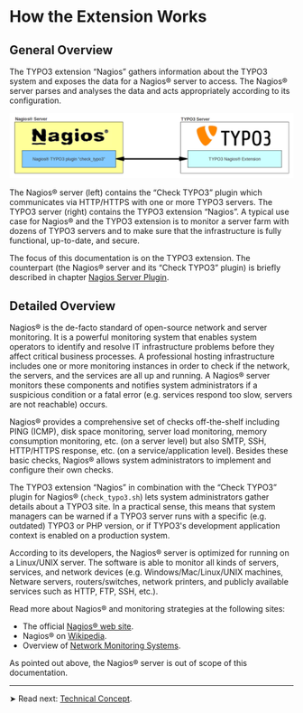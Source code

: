 # How the Extension Works

## General Overview

The TYPO3 extension “Nagios” gathers information about the TYPO3 system and exposes the data for a Nagios® server to access. The Nagios® server parses and analyses the data and acts appropriately according to its configuration.
<!-- Both parts (the Nagios® server and the TYPO3 extension) build a system that enables system administrators to monitor a large number of TYPO3 instances and to notify administrators about a suspicious condition of one or more TYPO3 instances. -->

![](../../Images/illustration01.png)

The Nagios® server (left) contains the “Check TYPO3” plugin which communicates via HTTP/HTTPS with one or more TYPO3 servers. The TYPO3 server (right) contains the TYPO3 extension “Nagios”. A typical use case for Nagios® and the TYPO3 extension is to monitor a server farm with dozens of TYPO3 servers and to make sure that the infrastructure is fully functional, up-to-date, and secure.

The focus of this documentation is on the TYPO3 extension. The counterpart (the Nagios® server and its “Check TYPO3” plugin) is briefly described in chapter [Nagios Server Plugin](../../InstallationAndSetup/NagiosServerPlugin/Index.md).


## Detailed Overview

Nagios® is the de-facto standard of open-source network and server monitoring. It is a powerful monitoring system that enables system operators to identify and resolve IT infrastructure problems before they affect critical business processes. A professional hosting infrastructure includes one or more monitoring instances in order to check if the network, the servers, and the services are all up and running. A Nagios® server monitors these components and notifies system administrators if a suspicious condition or a fatal error (e.g. services respond too slow, servers are not reachable) occurs.

Nagios® provides a comprehensive set of checks off-the-shelf including PING (ICMP), disk space monitoring, server load monitoring, memory consumption monitoring, etc. (on a server level) but also SMTP, SSH, HTTP/HTTPS response, etc. (on a service/application level). Besides these basic checks, Nagios® allows system administrators to implement and configure their own checks.

The TYPO3 extension “Nagios” in combination with the “Check TYPO3” plugin for Nagios® (`check_typo3.sh`) lets system administrators gather details about a TYPO3 site. In a practical sense, this means that system managers can be warned if a TYPO3 server runs with a specific (e.g. outdated) TYPO3 or PHP version, or if TYPO3's development application context is enabled on a production system.

According to its developers, the Nagios® server is optimized for running on a Linux/UNIX server. The software is able to monitor all kinds of servers, services, and network devices (e.g. Windows/Mac/Linux/UNIX machines, Netware servers, routers/switches, network printers, and publicly available services such as HTTP, FTP, SSH, etc.).

Read more about Nagios® and monitoring strategies at the following sites:

- The official [Nagios® web site](http://www.nagios.org/).
- Nagios® on [Wikipedia](http://en.wikipedia.org/wiki/Nagios).
- Overview of [Network Monitoring Systems](https://en.wikipedia.org/wiki/Comparison_of_network_monitoring_systems).

As pointed out above, the Nagios® server is out of scope of this documentation.

---

➤ Read next: [Technical Concept](../TechnicalConcept/Index.md).
